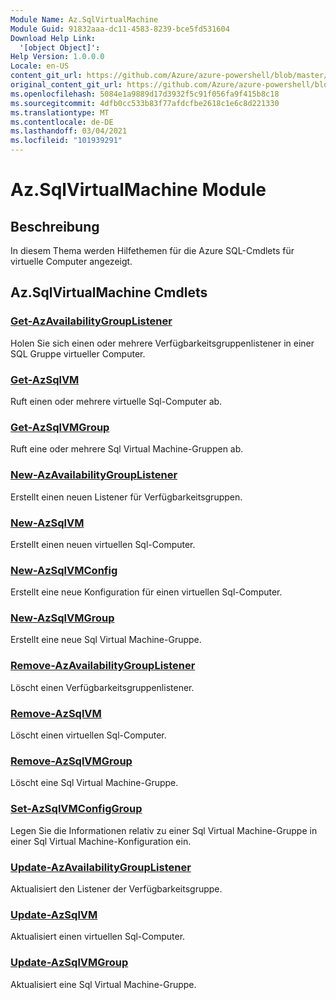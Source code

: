 ```yaml
---
Module Name: Az.SqlVirtualMachine
Module Guid: 91832aaa-dc11-4583-8239-bce5fd531604
Download Help Link:
  '[object Object]': 
Help Version: 1.0.0.0
Locale: en-US
content_git_url: https://github.com/Azure/azure-powershell/blob/master/src/SqlVirtualMachine/SqlVirtualMachine/help/Az.SqlVirtualMachine.md
original_content_git_url: https://github.com/Azure/azure-powershell/blob/master/src/SqlVirtualMachine/SqlVirtualMachine/help/Az.SqlVirtualMachine.md
ms.openlocfilehash: 5084e1a9889d17d3932f5c91f056fa9f415b8c18
ms.sourcegitcommit: 4dfb0cc533b83f77afdcfbe2618c1e6c8d221330
ms.translationtype: MT
ms.contentlocale: de-DE
ms.lasthandoff: 03/04/2021
ms.locfileid: "101939291"
---
```

# Az.SqlVirtualMachine Module
## Beschreibung
In diesem Thema werden Hilfethemen für die Azure SQL-Cmdlets für virtuelle Computer angezeigt.

## Az.SqlVirtualMachine Cmdlets
### [Get-AzAvailabilityGroupListener](Get-AzAvailabilityGroupListener.md)
Holen Sie sich einen oder mehrere Verfügbarkeitsgruppenlistener in einer SQL Gruppe virtueller Computer.

### [Get-AzSqlVM](Get-AzSqlVM.md)
Ruft einen oder mehrere virtuelle Sql-Computer ab.

### [Get-AzSqlVMGroup](Get-AzSqlVMGroup.md)
Ruft eine oder mehrere Sql Virtual Machine-Gruppen ab.

### [New-AzAvailabilityGroupListener](New-AzAvailabilityGroupListener.md)
Erstellt einen neuen Listener für Verfügbarkeitsgruppen.

### [New-AzSqlVM](New-AzSqlVM.md)
Erstellt einen neuen virtuellen Sql-Computer.

### [New-AzSqlVMConfig](New-AzSqlVMConfig.md)
Erstellt eine neue Konfiguration für einen virtuellen Sql-Computer.

### [New-AzSqlVMGroup](New-AzSqlVMGroup.md)
Erstellt eine neue Sql Virtual Machine-Gruppe.

### [Remove-AzAvailabilityGroupListener](Remove-AzAvailabilityGroupListener.md)
Löscht einen Verfügbarkeitsgruppenlistener.

### [Remove-AzSqlVM](Remove-AzSqlVM.md)
Löscht einen virtuellen Sql-Computer.

### [Remove-AzSqlVMGroup](Remove-AzSqlVMGroup.md)
Löscht eine Sql Virtual Machine-Gruppe.

### [Set-AzSqlVMConfigGroup](Set-AzSqlVMConfigGroup.md)
Legen Sie die Informationen relativ zu einer Sql Virtual Machine-Gruppe in einer Sql Virtual Machine-Konfiguration ein.

### [Update-AzAvailabilityGroupListener](Update-AzAvailabilityGroupListener.md)
Aktualisiert den Listener der Verfügbarkeitsgruppe.

### [Update-AzSqlVM](Update-AzSqlVM.md)
Aktualisiert einen virtuellen Sql-Computer.

### [Update-AzSqlVMGroup](Update-AzSqlVMGroup.md)
Aktualisiert eine Sql Virtual Machine-Gruppe.

